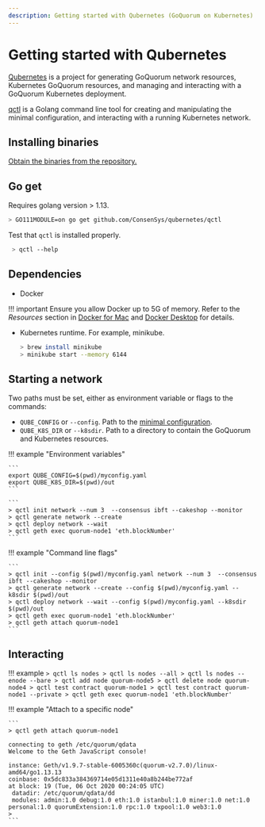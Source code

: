 ```yaml
---
description: Getting started with Qubernetes (GoQuorum on Kubernetes)
---
```


# Getting started with Qubernetes

[Qubernetes](../../Concepts/Qubernetes/Qubernetes-Overview.md) is a project for generating GoQuorum network resources,
Kubernetes GoQuorum resources, and managing and interacting with a GoQuorum Kubernetes deployment.

[qctl](../../Concepts/Qubernetes/Qubernetes-Overview.md#qctl-command-line-tool) is a Golang command line tool for
creating and manipulating the minimal configuration, and interacting with a running Kubernetes network.

## Installing binaries

[Obtain the binaries from the repository.](https://github.com/ConsenSys/qubernetes/releases)

## Go get

Requires golang version >  1.13.

```bash
> GO111MODULE=on go get github.com/ConsenSys/qubernetes/qctl
```

Test that `qctl` is installed properly.

```bash
 > qctl --help
```

## Dependencies

* Docker

!!! important
    Ensure you allow Docker up to 5G of memory.
    Refer to the _Resources_ section in [Docker for Mac](https://docs.docker.com/docker-for-mac/) and
    [Docker Desktop](https://docs.docker.com/docker-for-windows/) for details.

* Kubernetes runtime. For example, minikube.

    ```bash
    > brew install minikube
    > minikube start --memory 6144
    ```

## Starting a network

Two paths must be set, either as environment variable or flags to the commands:

* `QUBE_CONFIG` or `--config`. Path to the [minimal configuration](../../Concepts/Qubernetes/Qubernetes-Overview.md#minimal-configuration).
* `QUBE_K8S_DIR` or `--k8sdir`. Path to a directory to contain the GoQuorum and Kubernetes resources.

!!! example "Environment variables"

    ```
    export QUBE_CONFIG=$(pwd)/myconfig.yaml
    export QUBE_K8S_DIR=$(pwd)/out
    ```

    ```
    > qctl init network --num 3  --consensus ibft --cakeshop --monitor
    > qctl generate network --create
    > qctl deploy network --wait
    > qctl geth exec quorum-node1 'eth.blockNumber'
    ```

!!! example "Command line flags"

    ```
    > qctl init --config $(pwd)/myconfig.yaml network --num 3  --consensus ibft --cakeshop --monitor
    > qctl generate network --create --config $(pwd)/myconfig.yaml --k8sdir $(pwd)/out
    > qctl deploy network --wait --config $(pwd)/myconfig.yaml --k8sdir $(pwd)/out
    > qctl geth exec quorum-node1 'eth.blockNumber'
    > qctl geth attach quorum-node1
    ```

## Interacting

!!! example
    ```
     > qctl ls nodes
     > qctl ls nodes --all
     > qctl ls nodes --enode --bare
     > qctl add node quorum-node5
     > qctl delete node quorum-node4
     > qctl test contract quorum-node1
     > qctl test contract quorum-node1 --private
     > qctl geth exec quorum-node1 'eth.blockNumber'
    ```

!!! example "Attach to a specific node"

    ```
    > qctl geth attach quorum-node1

    connecting to geth /etc/quorum/qdata
    Welcome to the Geth JavaScript console!

    instance: Geth/v1.9.7-stable-6005360c(quorum-v2.7.0)/linux-amd64/go1.13.13
    coinbase: 0x5dc833a384369714e05d1311e40a8b244be772af
    at block: 19 (Tue, 06 Oct 2020 00:24:05 UTC)
     datadir: /etc/quorum/qdata/dd
     modules: admin:1.0 debug:1.0 eth:1.0 istanbul:1.0 miner:1.0 net:1.0 personal:1.0 quorumExtension:1.0 rpc:1.0 txpool:1.0 web3:1.0
    >
    ```

